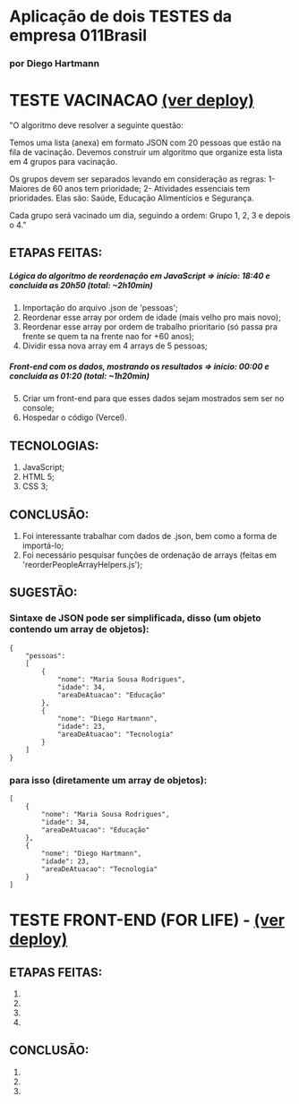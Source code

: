 # Aplicação de dois TESTES da empresa 011Brasil
### por Diego Hartmann


# TESTE VACINACAO [(ver deploy)](https://011brasil-vacina.vercel.app)
"O algoritmo deve resolver a seguinte questão:

Temos uma lista (anexa) em formato JSON com 20 pessoas que estão na fila de vacinação.
Devemos construir um algoritmo que organize esta lista em 4 grupos para vacinação.

Os grupos devem ser separados levando em consideração as regras:
1-	Maiores de 60 anos tem prioridade;
2-	Atividades essenciais tem prioridades. Elas são: Saúde, Educação Alimentícios e Segurança.

Cada grupo será vacinado um dia, seguindo a ordem: Grupo 1, 2, 3 e depois o 4."

## 
## ETAPAS FEITAS:
##### Lógica do algorítmo de reordenação em JavaScript => início: 18:40 e concluída as 20h50 (total: ~2h10min)
1. Importação do arquivo .json de 'pessoas';
2. Reordenar esse array por ordem de idade (mais velho pro mais novo);
3. Reordenar esse array por ordem de trabalho prioritario (só passa pra frente se quem ta na frente nao for +60 anos);
4. Dividir essa nova array em 4 arrays de 5 pessoas;
##### Front-end com os dados, mostrando os resultados  => início: 00:00 e concluída as 01:20 (total: ~1h20min)
5. Criar um front-end para que esses dados sejam mostrados sem ser no console;
6. Hospedar o código (Vercel).

## 
## TECNOLOGIAS:
1. JavaScript;
2. HTML 5;
3. CSS 3;

## 
## CONCLUSÃO:
1. Foi interessante trabalhar com dados de .json, bem como a forma de importá-lo;
2. Foi necessário pesquisar funções de ordenação de arrays (feitas em 'reorderPeopleArrayHelpers.js');

## 
## SUGESTÃO:
### Sintaxe de JSON pode ser simplificada, disso (um objeto contendo um array de objetos):
    { 
        "pessoas":
        [
            {
                "nome": "Maria Sousa Rodrigues",
                "idade": 34,
                "areaDeAtuacao": "Educação"
            },
            {
                "nome": "Diego Hartmann",
                "idade": 23,
                "areaDeAtuacao": "Tecnologia"
            }
        ]
    }

### para isso (diretamente um array de objetos): 
    [
        {
            "nome": "Maria Sousa Rodrigues",
            "idade": 34,
            "areaDeAtuacao": "Educação"
        },
        {
            "nome": "Diego Hartmann",
            "idade": 23,
            "areaDeAtuacao": "Tecnologia"
        }
    ]


# TESTE FRONT-END (FOR LIFE) - [(ver deploy)](https://011brasil-forlife.vercel.app)

## 
## ETAPAS FEITAS:
1. 
2. 
3. 
4. 

## 
## CONCLUSÃO:
1. 
2. 
2. 